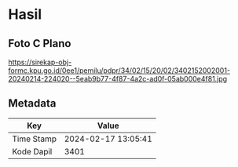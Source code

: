 # Hasil

## Foto C Plano

https://sirekap-obj-formc.kpu.go.id/0ee1/pemilu/pdpr/34/02/15/20/02/3402152002001-20240214-224020--5eab9b77-4f87-4a2c-ad0f-05ab000e4f81.jpg


## Metadata

| Key        | Value               |
| ---------- | ------------------- |
| Time Stamp | 2024-02-17 13:05:41 |
| Kode Dapil | 3401                |



